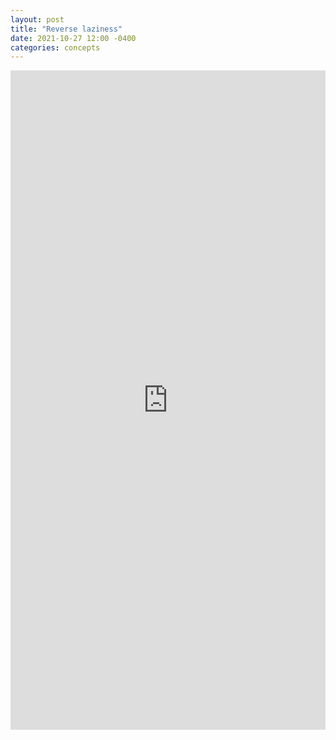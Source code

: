 ```yaml
---
layout: post
title: "Reverse laziness"
date: 2021-10-27 12:00 -0400
categories: concepts
---
```

<iframe src="https://www.linkedin.com/embed/feed/update/urn:li:share:6859131315925721088" height="1055" width="504" frameborder="0" allowfullscreen="" title="Embedded post"></iframe>
